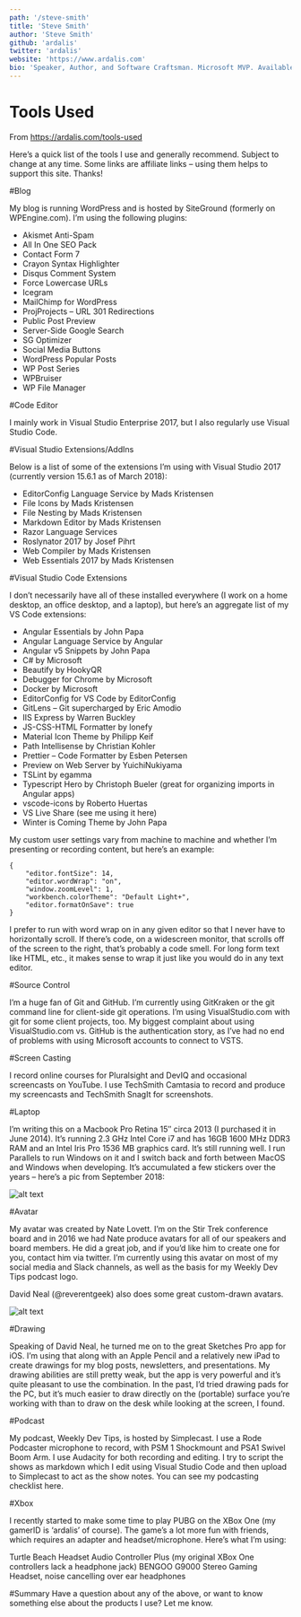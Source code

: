 ```yaml
---
path: '/steve-smith'
title: 'Steve Smith'
author: 'Steve Smith'
github: 'ardalis'
twitter: 'ardalis'
website: 'https://www.ardalis.com'
bio: 'Speaker, Author, and Software Craftsman. Microsoft MVP. Available for training / mentoring on DDD, ASPNET Core, and software quality.'
---
```


# Tools Used

From [https://ardalis.com/tools-used ](ardalis.com/tools-used)

Here’s a quick list of the tools I use and generally recommend. Subject to change at any time. Some links are affiliate links – using them helps to support this site. Thanks!

#Blog

My blog is running WordPress and is hosted by SiteGround (formerly on WPEngine.com). I’m using the following plugins:

- Akismet Anti-Spam
- All In One SEO Pack
- Contact Form 7
- Crayon Syntax Highlighter
- Disqus Comment System
- Force Lowercase URLs
- Icegram
- MailChimp for WordPress
- ProjProjects – URL 301 Redirections
- Public Post Preview
- Server-Side Google Search
- SG Optimizer
- Social Media Buttons
- WordPress Popular Posts
- WP Post Series
- WPBruiser
- WP File Manager

#Code Editor

I mainly work in Visual Studio Enterprise 2017, but I also regularly use Visual Studio Code.

#Visual Studio Extensions/AddIns

Below is a list of some of the extensions I’m using with Visual Studio 2017 (currently version 15.6.1 as of March 2018):

- EditorConfig Language Service by Mads Kristensen
- File Icons by Mads Kristensen
- File Nesting by Mads Kristensen
- Markdown Editor by Mads Kristensen
- Razor Language Services
- Roslynator 2017 by Josef Pihrt
- Web Compiler by Mads Kristensen
- Web Essentials 2017 by Mads Kristensen

#Visual Studio Code Extensions

I don’t necessarily have all of these installed everywhere (I work on a home desktop, an office desktop, and a laptop), but here’s an aggregate list of my VS Code extensions:

- Angular Essentials by John Papa
- Angular Language Service by Angular
- Angular v5 Snippets by John Papa
- C# by Microsoft
- Beautify by HookyQR
- Debugger for Chrome by Microsoft
- Docker by Microsoft
- EditorConfig for VS Code by EditorConfig
- GitLens – Git supercharged by Eric Amodio
- IIS Express by Warren Buckley
- JS-CSS-HTML Formatter by lonefy
- Material Icon Theme by Philipp Keif
- Path Intellisense by Christian Kohler
- Prettier – Code Formatter by Esben Petersen
- Preview on Web Server by YuichiNukiyama
- TSLint by egamma
- Typescript Hero by Christoph Bueler (great for organizing imports in Angular apps)
- vscode-icons by Roberto Huertas
- VS Live Share (see me using it here)
- Winter is Coming Theme by John Papa

My custom user settings vary from machine to machine and whether I’m presenting or recording content, but here’s an example:

```
{
    "editor.fontSize": 14,
    "editor.wordWrap": "on",
    "window.zoomLevel": 1,
    "workbench.colorTheme": "Default Light+",
    "editor.formatOnSave": true
}
```

I prefer to run with word wrap on in any given editor so that I never have to horizontally scroll. If there’s code, on a widescreen monitor, that scrolls off of the screen to the right, that’s probably a code smell. For long form text like HTML, etc., it makes sense to wrap it just like you would do in any text editor.

#Source Control

I’m a huge fan of Git and GitHub. I’m currently using GitKraken or the git command line for client-side git operations. I’m using VisualStudio.com with git for some client projects, too. My biggest complaint about using VisualStudio.com vs. GitHub is the authentication story, as I’ve had no end of problems with using Microsoft accounts to connect to VSTS.

#Screen Casting

I record online courses for Pluralsight and DevIQ and occasional screencasts on YouTube. I use TechSmith Camtasia to record and produce my screencasts and TechSmith SnagIt for screenshots.

#Laptop

I’m writing this on a Macbook Pro Retina 15″ circa 2013 (I purchased it in June 2014). It’s running 2.3 GHz Intel Core i7 and has 16GB 1600 MHz DDR3 RAM and an Intel Iris Pro 1536 MB graphics card. It’s still running well. I run Parallels to run Windows on it and I switch back and forth between MacOS and Windows when developing. It’s accumulated a few stickers over the years – here’s a pic from September 2018:

![alt text](http://ardalis.com/wp-content/uploads/2018/10/Laptop-2018-09-26.jpg 'Laptop')

#Avatar

My avatar was created by Nate Lovett. I’m on the Stir Trek conference board and in 2016 we had Nate produce avatars for all of our speakers and board members. He did a great job, and if you’d like him to create one for you, contact him via twitter. I’m currently using this avatar on most of my social media and Slack channels, as well as the basis for my Weekly Dev Tips podcast logo.

David Neal (@reverentgeek) also does some great custom-drawn avatars.

![alt text](https://ardalis.com/wp-content/uploads/2018/03/steve-smith-ardalis-200x200.jpg 'Avatar')

#Drawing

Speaking of David Neal, he turned me on to the great Sketches Pro app for iOS. I’m using that along with an Apple Pencil and a relatively new iPad to create drawings for my blog posts, newsletters, and presentations. My drawing abilities are still pretty weak, but the app is very powerful and it’s quite pleasant to use the combination. In the past, I’d tried drawing pads for the PC, but it’s much easier to draw directly on the (portable) surface you’re working with than to draw on the desk while looking at the screen, I found.

#Podcast

My podcast, Weekly Dev Tips, is hosted by Simplecast. I use a Rode Podcaster microphone to record, with PSM 1 Shockmount and PSA1 Swivel Boom Arm. I use Audacity for both recording and editing. I try to script the shows as markdown which I edit using Visual Studio Code and then upload to Simplecast to act as the show notes. You can see my podcasting checklist here.

#Xbox

I recently started to make some time to play PUBG on the XBox One (my gamerID is ‘ardalis’ of course). The game’s a lot more fun with friends, which requires an adapter and headset/microphone. Here’s what I’m using:

Turtle Beach Headset Audio Controller Plus (my original XBox One controllers lack a headphone jack)
BENGOO G9000 Stereo Gaming Headset, noise cancelling over ear headphones

#Summary
Have a question about any of the above, or want to know something else about the products I use? Let me know.
